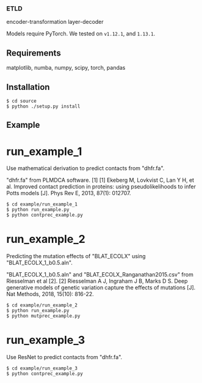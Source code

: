 ### ETLD
encoder-transformation layer-decoder

Models require PyTorch. We tested on `v1.12.1`, and `1.13.1`. 

## Requirements

matplotlib, numba, numpy, scipy, torch, pandas

## Installation

```
$ cd source
$ python ./setup.py install

```

## Example

# run_example_1

Use mathematical derivation to predict contacts from "dhfr.fa".

"dhfr.fa" from PLMDCA software. [1]
[1] Ekeberg M, Lovkvist C, Lan Y H, et al. Improved contact prediction in proteins: using pseudolikelihoods to infer Potts models [J]. Phys Rev E, 2013, 87(1): 012707.
```
$ cd example/run_example_1
$ python run_example.py
$ python contprec_example.py

```

# run_example_2

Predicting the mutation effects of "BLAT_ECOLX" using "BLAT_ECOLX_1_b0.5.aln".

"BLAT_ECOLX_1_b0.5.aln" and "BLAT_ECOLX_Ranganathan2015.csv" from Riesselman et al [2]. 
[2] Riesselman A J, Ingraham J B, Marks D S. Deep generative models of genetic variation capture the effects of mutations [J]. Nat Methods, 2018, 15(10): 816-22.

```
$ cd example/run_example_2
$ python run_example.py
$ python mutprec_example.py

```

# run_example_3

Use ResNet to predict contacts from "dhfr.fa".

```
$ cd example/run_example_3
$ python contprec_example.py

```

